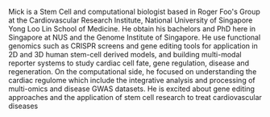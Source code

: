 Mick is a Stem Cell and computational biologist based in Roger Foo's Group at the Cardiovascular Research Institute, National University of Singapore Yong Loo Lin School of Medicine. He obtain his bachelors and PhD here in Singapore at NUS and the Genome Institute of Singapore. He use functional genomics such as CRISPR screens and gene editing tools for application in 2D and 3D human stem-cell derived models, and building multi-modal reporter systems to study cardiac cell fate, gene regulation, disease and regeneration. On the computational side, he focused on understanding the cardiac regulome which include the integrative analysis and processing of multi-omics and disease GWAS datasets. He is excited about gene editing approaches and the application of stem cell research to treat cardiovascular diseases
